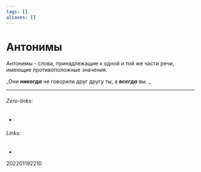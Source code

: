 ```yaml
---
tags: []
aliases: []
---
```

# Антонимы
Антонимы - слова, принадлежащие к одной и той же части речи, имеющие противоположные значения.

_Они ***никогда*** не говорили друг другу ты, а ***всегда*** вы. _
___
###### Zero-links:
-
###### Links:
-

202201192210